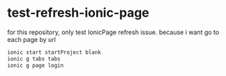 # test-refresh-ionic-page
for this repository, only test IonicPage refresh issue.
because i want go to each page by url


```bash
ionic start startProject blank
ionic g tabs tabs
ionic g page login
```
